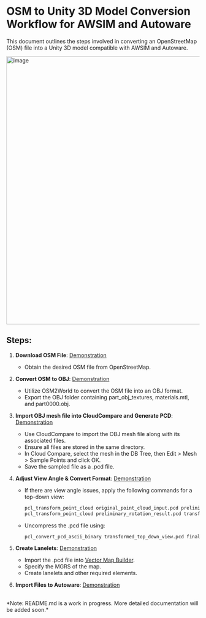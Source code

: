 # OSM to Unity 3D Model Conversion Workflow for AWSIM and Autoware

This document outlines the steps involved in converting an OpenStreetMap (OSM) file into a Unity 3D model compatible with AWSIM and Autoware.

<img src="https://github.com/zubxxr/OSM-to-Pointcloud-and-Lanelet-Conversion-Process/blob/main/assets/OSM-Mesh-Workflow.png" alt="image" style="width: 700px;">

## Steps:

1. **Download OSM File**: [Demonstration](assets/1-OSM-File.mkv)
 
    - Obtain the desired OSM file from OpenStreetMap. 

2. **Convert OSM to OBJ**: [Demonstration](assets/2-Mesh-Extraction.mkv)

    - Utilize OSM2World to convert the OSM file into an OBJ format.
    - Export the OBJ folder containing part_obj_textures, materials.mtl, and part0000.obj.

3. **Import OBJ mesh file into CloudCompare and Generate PCD**: [Demonstration](assets/3-Mesh-To-PCD.mkv)

    - Use CloudCompare to import the OBJ mesh file along with its associated files.
    - Ensure all files are stored in the same directory.
    - In Cloud Compare, select the mesh in the DB Tree, then Edit > Mesh > Sample Points and click OK.
    - Save the sampled file as a .pcd file.

4. **Adjust View Angle & Convert Format**: [Demonstration](assets/4-PCD-Processing.mkv)

    - If there are view angle issues, apply the following commands for a top-down view:

      ```bash
      pcl_transform_point_cloud original_point_cloud_input.pcd preliminary_rotation_result.pcd -axisangle 1,0,0,-1.5708
      pcl_transform_point_cloud preliminary_rotation_result.pcd transformed_top_down_view.pcd -axisangle 1,0,0,3.1416
      ```
    - Uncompress the .pcd file using:
      
      ```bash
      pcl_convert_pcd_ascii_binary transformed_top_down_view.pcd final_output.pcd 1
      ```

    

5. **Create Lanelets**: [Demonstration](assets/5-MGRS-and-Lanelet-Creation.mkv)

    - Import the .pcd file into [Vector Map Builder](https://tools.tier4.jp/vector_map_builder_ll2/).
    - Specify the MGRS of the map.
    - Create lanelets and other required elements.

6. **Import Files to Autoware**: [Demonstration](assets/6-Importing-Files-Into-Autoware.mkv)
   

<br> 
*Note: README.md is a work in progress. More detailed documentation will be added soon.*
